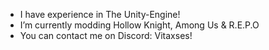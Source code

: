 - I have experience in The Unity-Engine!
- I’m currently modding Hollow Knight, Among Us & R.E.P.O
- You can contact me on Discord: Vitaxses!
